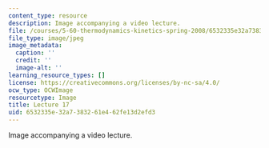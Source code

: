 ```yaml
---
content_type: resource
description: Image accompanying a video lecture.
file: /courses/5-60-thermodynamics-kinetics-spring-2008/6532335e32a7383261e462fe13d2efd3_lec17_th.jpg
file_type: image/jpeg
image_metadata:
  caption: ''
  credit: ''
  image-alt: ''
learning_resource_types: []
license: https://creativecommons.org/licenses/by-nc-sa/4.0/
ocw_type: OCWImage
resourcetype: Image
title: Lecture 17
uid: 6532335e-32a7-3832-61e4-62fe13d2efd3
---
```

Image accompanying a video lecture.